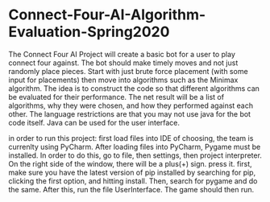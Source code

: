 # Connect-Four-AI-Algorithm-Evaluation-Spring2020
The Connect Four AI Project will create a basic bot for a user to play connect four against. The bot should make timely moves and not just randomly place pieces. Start with just brute force placement (with some input for placements) then move into algorithms such as the Minimax algorithm. The idea is to construct the code so that different algorithms can be evaluated for their performance. The net result will be a list of algorithms, why they were chosen, and how they performed against each other. The language restrictions are that you may not use java for the bot code itself. Java can be used for the user interface. 


in order to run this project: first load files into IDE of choosing, the team is currenlty using PyCharm. After loading files into PyCharm, Pygame must be installed. In order to do this, go to file, then settings, then project interpreter. On the right side of the window, there will be a plus(+) sign. press it. first, make sure you have the latest version of pip installed by searching for pip, clicking the first option, and hitting install. Then, search for pygame and do the same. After this, run the file UserInterface. The game should then run.
